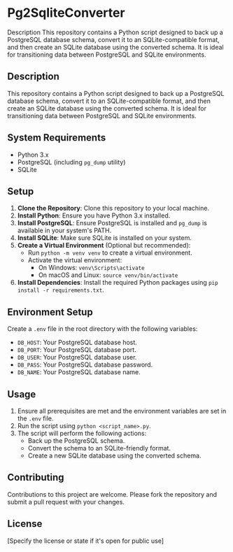 # Pg2SqliteConverter

Description
This repository contains a Python script designed to back up a PostgreSQL database schema, convert it to an SQLite-compatible format, and then create an SQLite database using the converted schema. It is ideal for transitioning data between PostgreSQL and SQLite environments.

## Description

This repository contains a Python script designed to back up a PostgreSQL database schema, convert it to an SQLite-compatible format, and then create an SQLite database using the converted schema. It is ideal for transitioning data between PostgreSQL and SQLite environments.

## System Requirements

- Python 3.x
- PostgreSQL (including `pg_dump` utility)
- SQLite

## Setup

1. **Clone the Repository**: Clone this repository to your local machine.
2. **Install Python**: Ensure you have Python 3.x installed.
3. **Install PostgreSQL**: Ensure PostgreSQL is installed and `pg_dump` is available in your system's PATH.
4. **Install SQLite**: Make sure SQLite is installed on your system.
5. **Create a Virtual Environment** (Optional but recommended):
   - Run `python -m venv venv` to create a virtual environment.
   - Activate the virtual environment:
     - On Windows: `venv\Scripts\activate`
     - On macOS and Linux: `source venv/bin/activate`
6. **Install Dependencies**: Install the required Python packages using `pip install -r requirements.txt`.

## Environment Setup

Create a `.env` file in the root directory with the following variables:

- `DB_HOST`: Your PostgreSQL database host.
- `DB_PORT`: Your PostgreSQL database port.
- `DB_USER`: Your PostgreSQL database user.
- `DB_PASS`: Your PostgreSQL database password.
- `DB_NAME`: Your PostgreSQL database name.

## Usage

1. Ensure all prerequisites are met and the environment variables are set in the `.env` file.
2. Run the script using `python <script_name>.py`.
3. The script will perform the following actions:
   - Back up the PostgreSQL schema.
   - Convert the schema to an SQLite-friendly format.
   - Create a new SQLite database using the converted schema.

## Contributing

Contributions to this project are welcome. Please fork the repository and submit a pull request with your changes.

## License

[Specify the license or state if it's open for public use]
